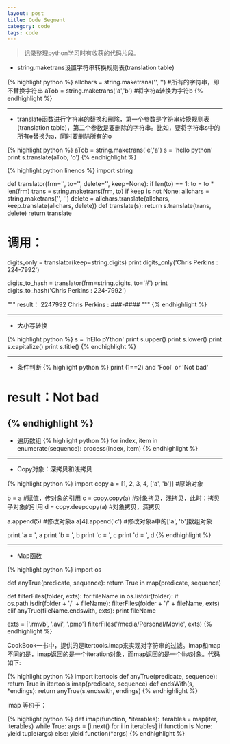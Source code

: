 ```yaml
---
layout: post
title: Code Segment
category: code
tags: code
---
```


> 记录整理python学习时有收获的代码片段。

- string.maketrans设置字符串转换规则表(translation table)

{% highlight python %}
allchars = string.maketrans('', '')  #所有的字符串，即不替换字符串
aTob = string.maketrans('a','b')  #将字符a转换为字符b
{% endhighlight %}

---
- translate函数进行字符串的替换和删除，第一个参数是字符串转换规则表(translation table)，第二个参数是要删除的字符串。比如，要将字符串s中的所有e替换为a，同时要删除所有的o

{% highlight python %}
aTob = string.maketrans('e','a')
s = 'hello python'
print s.translate(aTob, 'o')
{% endhighlight %}

{% highlight python linenos %}
import string

def translator(frm='', to='', delete='', keep=None):
    if len(to) == 1:
        to = to * len(frm)
    trans = string.maketrans(frm, to)
    if keep is not None:
        allchars = string.maketrans('', '')
        delete = allchars.translate(allchars, keep.translate(allchars, delete))
    def translate(s):
        return s.translate(trans, delete)
    return translate

# 调用：
digits_only = translator(keep=string.digits)
print digits_only('Chris Perkins : 224-7992')

digits_to_hash = translator(frm=string.digits, to='#')
print digits_to_hash('Chris Perkins : 224-7992')
    
"""
result：
    2247992
    Chris Perkins : ###-####
"""
{% endhighlight %}

---
- 大小写转换

{% highlight python %}
s = 'hEllo pYthon'
print s.upper()
print s.lower()
print s.capitalize()
print s.title()
{% endhighlight %}

---

- 条件判断
{% highlight python %}
print (1==2) and 'Fool' or 'Not bad'
# result：Not bad
{% endhighlight %}
---
- 遍历数组
{% highlight python %}
for index, item in enumerate(sequence):
    process(index, item)
{% endhighlight %}
---
- Copy对象：深拷贝和浅拷贝

{% highlight python %}
import copy
a = [1, 2, 3, 4, ['a', 'b']]  #原始对象

b = a  #赋值，传对象的引用
c = copy.copy(a)  #对象拷贝，浅拷贝，此时：拷贝子对象的引用
d = copy.deepcopy(a)  #对象拷贝，深拷贝

a.append(5)  #修改对象a
a[4].append('c')  #修改对象a中的['a', 'b']数组对象

print 'a = ', a
print 'b = ', b
print 'c = ', c
print 'd = ', d
{% endhighlight %}

---

- Map函数

{% highlight python %}
import os

def anyTrue(predicate, sequence):
    return True in map(predicate, sequence)

def filterFiles(folder, exts):
    for fileName in os.listdir(folder):
        if os.path.isdir(folder + '/' + fileName):
            filterFiles(folder + '/' + fileName, exts)
        elif anyTrue(fileName.endswith, exts):
            print fileName

exts = ['.rmvb', '.avi', '.pmp']
filterFiles('/media/Personal/Movie', exts)
{% endhighlight %}

CookBook一书中，提供的是itertools.imap来实现对字符串的过滤。imap和map不同的是，imap返回的是一个iteration对象，而map返回的是一个list对象。代码如下:

{% highlight python %}
import itertools
def anyTrue(predicate, sequence):
    return True in itertools.imap(predicate, sequence)
def endsWith(s, *endings):
    return anyTrue(s.endswith, endings)
{% endhighlight %}

imap 等价于：

{% highlight python %}
def imap(function, *iterables):
     iterables = map(iter, iterables)
     while True:
         args = [i.next() for i in iterables]
         if function is None:
             yield tuple(args)
         else:
             yield function(*args)
{% endhighlight %}
